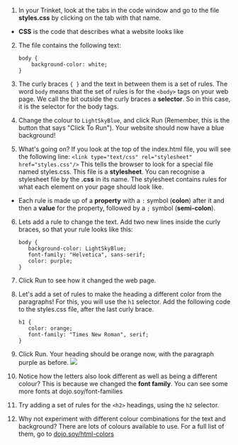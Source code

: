 1. In your Trinket, look at the tabs in the code window and go to the file **styles.css** by clicking on the tab with that name.
 * **CSS** is the code that describes what a website looks like
2. The file contains the following text:
   ```
   body {
       background-color: white;
   }
   ```
3. The curly braces `{ }` and the text in between them is a set of rules. The word `body` means that the set of rules is for the `<body>` tags on your web page. We call the bit outside the curly braces a **selector**. So in this case, it is the selector for the body tags.

4. Change the colour to `LightSkyBlue`, and click Run \(Remember, this is the button that says "Click To Run"\). Your website should now have a blue background!

5. What's going on? If you look at the top of the index.html file, you will see the following line:
`<link type="text/css" rel="stylesheet" href="styles.css"/>` This tells the browser to look for a special file named styles.css. This file is a **stylesheet**. You can recognise a stylesheet file by the **.css** in its name. The stylesheet contains rules for what each element on your page should look like.
 * Each rule is made up of a **property** with a `:` symbol \(**colon**\) after it and then a **value** for the property, followed by a `;` symbol \(**semi-colon**\).
6. Lets add a rule to change the text. Add two new lines inside the curly braces, so that your rule looks like this:
   ```
   body {
      background-color: LightSkyBlue;
      font-family: "Helvetica", sans-serif;
      color: purple;
   }
   ```
7. Click Run to see how it changed the web page. 

8. Let's add a set of rules to make the heading a different color from the paragraphs! For this, you will use  the `h1` selector. Add the following code to the styles.css file, after the last curly brace.
   ```
   h1 {
      color: orange;
      font-family: "Times New Roman", serif;
   }
   ```
9. Click Run. Your heading should be orange now, with the paragraph purple as before. ![](/assets/StyleColorsFonts.png)
10. Notice how the letters also look different as well as being a different colour? This is because we changed the **font family**. You can see some more fonts at dojo.soy/font-families
11. Try adding a set of rules for the `<h2>` headings, using the `h2` selector.   

12. Why not experiment with different colour combinations for the text and background? There are lots of colours available to use. For a full list of them, go to [dojo.soy/html-colors](https://www.w3schools.com/colors/colors_names.asp)



